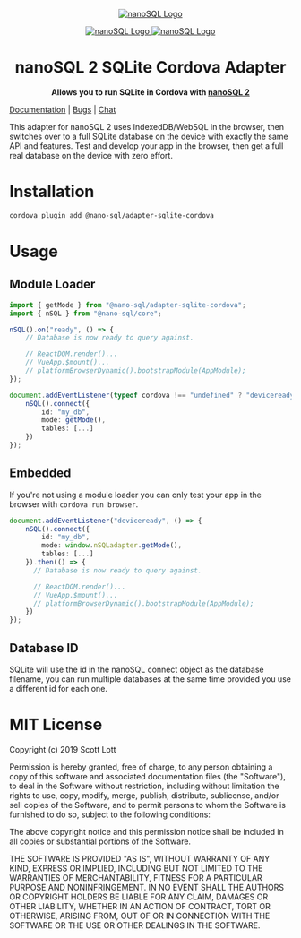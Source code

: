 <p align="center">
  <a href="https://github.com/ClickSimply/Nano-SQL/tree/2.0/packages/Core">
    <img src="https://github.com/ClickSimply/Nano-SQL/raw/2.0/graphics/logo.png" alt="nanoSQL Logo">
  </a>
</p>
<p align="center">
  <a href="https://badge.fury.io/js/%40nano-sql%2Fadapter-sqlite-cordova">
    <img src="https://badge.fury.io/js/%40nano-sql%2Fadapter-sqlite-cordova.svg" alt="nanoSQL Logo">
  </a>
  <a href="https://github.com/ClickSimply/@nano-sql/core/blob/master/LICENSE">
    <img src="https://img.shields.io/npm/l/express.svg?style=flat-square" alt="nanoSQL Logo">
  </a>
</p>

<h1 align="center">nanoSQL 2 SQLite Cordova Adapter</h1>
<p align="center">
  <strong>Allows you to run SQLite in Cordova with <a href="https://www.npmjs.com/package/@nano-sql/core">nanoSQL 2</a></strong>
</p>

[Documentation](https://nanosql.gitbook.io/docs/adapters/sqlite-cordova) | [Bugs](https://github.com/ClickSimply/Nano-SQL/issues) | [Chat](https://gitter.im/nano-sql/community)

This adapter for nanoSQL 2 uses IndexedDB/WebSQL in the browser, then switches over to a full SQLite database on the device with exactly the same API and features. Test and develop your app in the browser, then get a full real database on the device with zero effort.

# Installation

```sh
cordova plugin add @nano-sql/adapter-sqlite-cordova
```

# Usage 

## Module Loader
```ts
import { getMode } from "@nano-sql/adapter-sqlite-cordova";
import { nSQL } from "@nano-sql/core";

nSQL().on("ready", () => {
    // Database is now ready to query against.

    // ReactDOM.render()...
    // VueApp.$mount()...
    // platformBrowserDynamic().bootstrapModule(AppModule);
});

document.addEventListener(typeof cordova !== "undefined" ? "deviceready" : "DOMContentLoaded", () => {
    nSQL().connect({
        id: "my_db",
        mode: getMode(),
        tables: [...]
    })
});
```

## Embedded
If you're not using a module loader you can only test your app in the browser with `cordova run browser`.
```ts
document.addEventListener("deviceready", () => {
    nSQL().connect({
        id: "my_db",
        mode: window.nSQLadapter.getMode(),
        tables: [...]
    }).then(() => {
      // Database is now ready to query against.

      // ReactDOM.render()...
      // VueApp.$mount()...
      // platformBrowserDynamic().bootstrapModule(AppModule);
    })
});
```

## Database ID

SQLite will use the id in the nanoSQL connect object as the database filename, you can run multiple databases at the same time provided you use a different id for each one.

# MIT License

Copyright (c) 2019 Scott Lott

Permission is hereby granted, free of charge, to any person obtaining a copy
of this software and associated documentation files (the "Software"), to deal
in the Software without restriction, including without limitation the rights
to use, copy, modify, merge, publish, distribute, sublicense, and/or sell
copies of the Software, and to permit persons to whom the Software is
furnished to do so, subject to the following conditions:

The above copyright notice and this permission notice shall be included in all
copies or substantial portions of the Software.

THE SOFTWARE IS PROVIDED "AS IS", WITHOUT WARRANTY OF ANY KIND, EXPRESS OR
IMPLIED, INCLUDING BUT NOT LIMITED TO THE WARRANTIES OF MERCHANTABILITY,
FITNESS FOR A PARTICULAR PURPOSE AND NONINFRINGEMENT. IN NO EVENT SHALL THE
AUTHORS OR COPYRIGHT HOLDERS BE LIABLE FOR ANY CLAIM, DAMAGES OR OTHER
LIABILITY, WHETHER IN AN ACTION OF CONTRACT, TORT OR OTHERWISE, ARISING FROM,
OUT OF OR IN CONNECTION WITH THE SOFTWARE OR THE USE OR OTHER DEALINGS IN THE
SOFTWARE.

